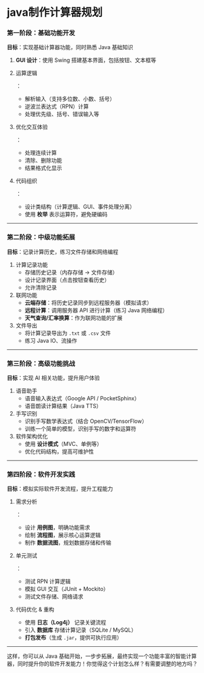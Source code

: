 # java制作计算器规划

### **第一阶段：基础功能开发**

**目标**：实现基础计算器功能，同时熟悉 Java 基础知识

1. **GUI 设计**：使用 Swing 搭建基本界面，包括按钮、文本框等

2. 运算逻辑

   ： 

   - 解析输入（支持多位数、小数、括号）
   - 逆波兰表达式（RPN）计算
   - 处理优先级、括号、错误输入等

3. 优化交互体验

   ： 

   - 处理连续计算
   - 清除、删除功能
   - 结果格式化显示

4. 代码组织

   ： 

   - 设计类结构（计算逻辑、GUI、事件处理分离）
   - 使用 **枚举** 表示运算符，避免硬编码

------

### **第二阶段：中级功能拓展**

**目标**：记录计算历史，练习文件存储和网络编程

1. 计算记录功能
   - 存储历史记录（内存存储 -> 文件存储）
   - 设计记录界面（点击按钮查看历史）
   - 允许清除记录
2. 联网功能
   - **云端存储**：将历史记录同步到远程服务器（模拟请求）
   - **远程计算**：调用服务器 API 进行计算（练习 Java 网络编程）
   - **天气查询/汇率换算**：作为联网功能的扩展
3. 文件导出
   - 将计算记录导出为 `.txt` 或 `.csv` 文件
   - 练习 Java IO、流操作

------

### **第三阶段：高级功能挑战**

**目标**：实现 AI 相关功能，提升用户体验

1. 语音助手
   - 语音输入表达式（Google API / PocketSphinx）
   - 语音朗读计算结果（Java TTS）
2. 手写识别
   - 识别手写数学表达式（结合 OpenCV/TensorFlow）
   - 训练一个简单的模型，识别手写的数字和运算符
3. 软件架构优化
   - 使用 **设计模式**（MVC、单例等）
   - 优化代码结构，提高可维护性

------

### **第四阶段：软件开发实践**

**目标**：模拟实际软件开发流程，提升工程能力

1. 需求分析

   ： 

   - 设计 **用例图**，明确功能需求
   - 绘制 **流程图**，展示核心运算逻辑
   - 制作 **数据流图**，规划数据存储和传输

2. 单元测试

   ： 

   - 测试 RPN 计算逻辑
   - 模拟 GUI 交互（JUnit + Mockito）
   - 测试文件存储、网络请求

3. 代码优化 & 重构

   - 使用 **日志（Log4j）** 记录关键流程
   - 引入 **数据库** 存储计算记录（SQLite / MySQL）
   - **打包发布**（生成 `.jar`，提供可执行应用）

------

这样，你可以从 Java 基础开始，一步步拓展，最终实现一个功能丰富的智能计算器，同时提升你的软件开发能力！你觉得这个计划怎么样？有需要调整的地方吗？